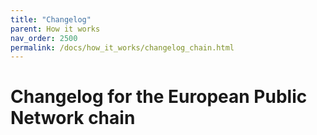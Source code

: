 ```yaml
---
title: "Changelog"
parent: How it works
nav_order: 2500
permalink: /docs/how_it_works/changelog_chain.html
---
```


# Changelog for the European Public Network chain
